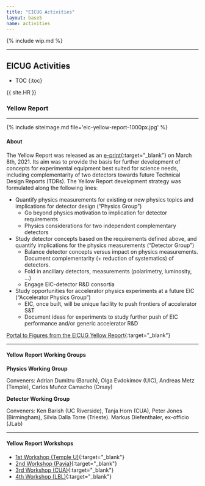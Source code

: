 ```yaml
---
title: "EICUG Activities"
layout: base5
name: activities
---
```


{% include wip.md %}

---
<h2>EICUG Activities</h2>

* TOC
{:toc}


{{ site.HR }}

### Yellow Report

---

{% include siteimage.md file='eic-yellow-report-1000px.jpg' %}

#### About

The Yellow Report was released as an [e-print](https://arxiv.org/abs/2103.05419){:target="_blank"} on March 8th, 2021.
Its aim was to provide the basis for further development of concepts for experimental equipment best suited for science needs,
including complementarity of two detectors towards future Technical Design Reports (TDRs).
The Yellow Report development strategy was formulated along the following lines:

* Quantify physics measurements for existing or new physics topics and implications for detector design (“Physics Group”)
  * Go beyond physics motivation to implication for detector requirements
  * Physics considerations for two independent complementary detectors
* Study detector concepts based on the requirements defined above, and quantify implications for the physics measurements (“Detector Group”)
  * Balance detector concepts versus impact on physics measurements. Document complementarity (+ reduction of systematics) of detectors.
  * Fold in ancillary detectors, measurements (polarimetry, luminosity, …)
  * Engage EIC-detector R&D consortia
* Study opportunities for accelerator physics experiments at a future EIC (“Accelerator Physics Group”)
  * EIC, once built, will be unique facility to push frontiers of accelerator S&T
  * Document ideas for experiments to study further push of EIC performance and/or generic accelerator R&D

[Portal to Figures from the EICUG Yellow Report](https://eicwiki.jlab.org/documents/yellow-report/figures/){:target="_blank"}

---

#### Yellow Report Working Groups

<b>Physics Working Group</b>

Conveners: Adrian Dumitru (Baruch), Olga Evdokimov (UIC), Andreas Metz (Temple), Carlos Muñoz Camacho (Orsay)



<b>Detector Working Group</b>

Conveners: Ken Barish (UC Riverside), Tanja Horn (CUA), Peter Jones (Birmingham), Silvia Dalla Torre (Trieste). Markus Diefenthaler, ex-officio (JLab)

---

#### Yellow Report Workshops

* [1st Workshop (Temple U)](https://indico.bnl.gov/event/7449/){:target="_blank"}
* [2nd Workshop (Pavia)](https://indico.bnl.gov/event/8231/){:target="_blank"}
* [3rd Workshop (CUA)](https://indico.bnl.gov/event/9080/){:target="_blank"}
* [4th Workshop (LBL)](https://indico.bnl.gov/event/9913/){:target="_blank"}



